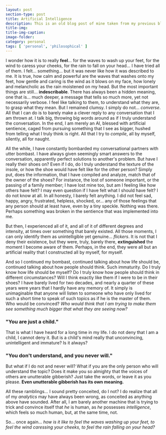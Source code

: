 ```yaml
---
layout: post
section-type: post
title: Artificial Intelligence
description: This is an old blog post of mine taken from my previous blog. Having written this almost 3 years ago, I still harbour the same feelings from time to time. For the sake of readability, since I did not proofread it the last time I wrote it, there will be some editing, and perhaps some improvements compared to the original post, but I have tried to retain the original essence of the piece.
title-img: 
title-img-caption: 
image-folder:
category: personal
tags: [ 'personal', 'philosophical' ]
---
```


I wonder how it is to really **feel**... for the waves to wash up your feet, for the wind to caress your cheeks, for the rain to fall on your head... I have tried all of them. I felt... something... but it was never like how it was described to me. It is true, how calm and powerful are the waves that washes onto my feet, how gentle and caring is the wind as it blows on my face, how lonely and melancholic as the rain moistened on my head. But the most important things are still... **indescribable**. There has always been a hidden meaning, one that is... much deeper, a message that tells so much more, yet not necessarily verbose. I feel like talking to them, to understand what they are, to grasp what they mean. But I remained clumsy. I simply do not... *converse*. All that I can do is to barely make a clever reply to any conversation that I am thrown at. I talk big, throwing big words around as if I truly understand the conversation. In the end, I am merely an AI, blessed with artificial sentience, caged from pursuing something that I see as bigger, hushed from telling what I truly think is right. All that I try to *compile*, all by myself, silently, all for naught.

All the while, I have constantly bombarded my conversational partners with utter bombast. I have always given seemingly smart answers to the conversation, apparently perfect solutions to another's problem. But have I really their shoes on? Even if I do, do I truly understand the texture of the insole, or how the shoe would have felt like for the other person? Simply put, does the information, that I have compiled and analyze, match that of the owner of the shoes? For instance, the lost of someone important, or the passing of a family member; I have lost mine too, but am I feeling like how others have felt? I may even question if I have felt what I should have felt? I do not know at all. In all honesty, I barely felt anything. I did not feel sad, happy, angry, frustrated, helpless, shocked, or... any of those feelings that any person should at least have, even by a tiny speckle. Nothing was there. Perhaps something was broken in the sentience that was implemented into me.

But then, I experienced all of it, and all of it of different degrees and intensity, at times over something that barely existed. All those moments, I can only identify them as unintelligible yet genuine... *flickers*. It is not that I deny their existence, but they were, truly, barely there, **extinguished** the moment I become aware of them. Perhaps, in the end, they were all but an artificial reality that I constructed all by myself, for myself.

And so I continued my bombast, continued talking about how life should be, continued talking about how people should think. Such immaturity. Do I truly know how life should be myself? Do I truly know how people should think in different circumstances? Will I think exactly like them if I were to be in their shoes? I have barely lived for two decades, and nearly a quarter of these years were years that I hardly have any memory of. It simply is unimaginable that anyone will listen to someone who have only lived for such a short time to speak of such topics as if he is the master of them. Who would be convinced? *Who would think that I am trying to make them see something much bigger that what they are seeing now?*

### "You are just a child."

That is what I have heard for a long time in my life. I do not deny that I am a child, I cannot deny it. But is a child's mind really that unconvincing, unintelligent and immature? Is it always?

### "You don't understand, and you never will."

But what if I do not and never will? What if you are the only person who will understand the topic? Does it make you so almighty that the voices of others are unutterable gibberish? Just take the words, or leave it as you please. **Even unutterable gibberish has its own meaning.**

All these ramblings... I sound pretty conceited, do I not? I do realize that all of my *analytics* may have always been wrong, as conceited as anything above have sounded. After all, I am barely another machine that is trying to trick and convince itself that *he* is human, as *he* possesses *intelligence*, which feels so much human, but, at the same time, not.

So... once again... *how is it like to feel the waves washing up your feet, to feel the wind caressing your cheeks, to feel the rain falling on your head?*